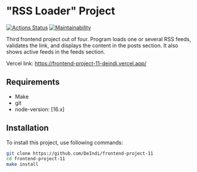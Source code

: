 # "RSS Loader" Project

[![Actions Status](https://github.com/DeIndi/frontend-project-11/workflows/hexlet-check/badge.svg)](https://github.com/DeIndi/frontend-project-11/actions)
[![Maintainability](https://api.codeclimate.com/v1/badges/27ff25bb731f8ca6695f/maintainability)](https://codeclimate.com/github/DeIndi/frontend-project-11/maintainability)

Third frontend project out of four.
Program loads one or several RSS feeds, validates the link, and displays the content in the posts section.
It also shows active feeds in the feeds section.

Vercel link:
https://frontend-project-11-deindi.vercel.app/

## Requirements

- Make
- git
- node-version: [16.x]

## Installation

To install this project, use following commands:
```bash
git clone https://github.com/DeIndi/frontend-project-11
cd frontend-project-11
make install
```